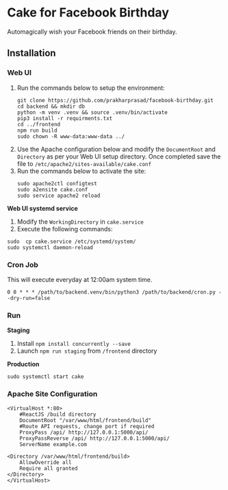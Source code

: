 # Cake for Facebook Birthday 
Automagically wish your Facebook friends on their birthday.

## Installation

### Web UI

1. Run the commands below to setup the environment:
    ```
    git clone https://github.com/prakharprasad/facebook-birthday.git
    cd backend && mkdir db
    python -m venv .venv && source .venv/bin/activate
    pip3 install -r requirments.txt
    cd ../frontend
    npm run build 
    sudo chown -R www-data:www-data ../
    ```
1. Use the Apache configuration below and modify the `DocumentRoot` and `Directory` as per your Web UI setup directory. Once completed save the file to `/etc/apache2/sites-available/cake.conf`
2. Run the commands below to activate the site:
    ```
    sudo apache2ctl configtest
    sudo a2ensite cake.conf
    sudo service apache2 reload
    ```
**Web UI systemd service**
1. Modify the `WorkingDirectory` in `cake.service`
2. Execute the following commands:
```
sudo  cp cake.service /etc/systemd/system/
sudo systemctl daemon-reload
 ```


### Cron Job 

This will execute everyday at 12:00am system time.
```
0 0 * * * /path/to/backend.venv/bin/python3 /path/to/backend/cron.py --dry-run=false
```

### Run

**Staging** 

1. Install `npm install concurrently --save`
2. Launch `npm run staging` from `/frontend` directory

**Production**

`sudo systemctl start cake`



### Apache Site Configuration
```
<VirtualHost *:80>
    #ReactJS /build directory
    DocumentRoot "/var/www/html/frontend/build"
    #Route API requests, change port if required
    ProxyPass /api/ http://127.0.0.1:5000/api/
    ProxyPassReverse /api/ http://127.0.0.1:5000/api/
    ServerName example.com

<Directory /var/www/html/frontend/build>
    AllowOverride all
    Require all granted
</Directory>
</VirtualHost>
